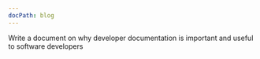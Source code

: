 ```yaml
---
docPath: blog
---
```


Write a document on why developer documentation is important and useful to software developers
